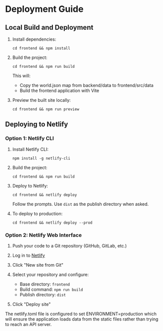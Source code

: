 # Deployment Guide

## Local Build and Deployment

1. Install dependencies:
   ```
   cd frontend && npm install
   ```

2. Build the project:
   ```
   cd frontend && npm run build
   ```
   This will:
   - Copy the world.json map from backend/data to frontend/src/data
   - Build the frontend application with Vite

3. Preview the built site locally:
   ```
   cd frontend && npm run preview
   ```

## Deploying to Netlify

### Option 1: Netlify CLI

1. Install Netlify CLI:
   ```
   npm install -g netlify-cli
   ```

2. Build the project:
   ```
   cd frontend && npm run build
   ```

3. Deploy to Netlify:
   ```
   cd frontend && netlify deploy
   ```
   Follow the prompts. Use `dist` as the publish directory when asked.

4. To deploy to production:
   ```
   cd frontend && netlify deploy --prod
   ```

### Option 2: Netlify Web Interface

1. Push your code to a Git repository (GitHub, GitLab, etc.)

2. Log in to [Netlify](https://app.netlify.com/)

3. Click "New site from Git"

4. Select your repository and configure:
   - Base directory: `frontend`
   - Build command: `npm run build`
   - Publish directory: `dist`

5. Click "Deploy site"

The netlify.toml file is configured to set ENVIRONMENT=production which will ensure the application loads data from the static files rather than trying to reach an API server. 